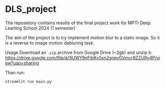 # DLS_project
The reposetory contains results of the final project work for MPTI Deep Learting School 2024 (1 semester)

The aim of the project is to try implement motion blur to a static image. So it is a reverse to image motion debluring task.


Usage
Download an `.zip` archive from Google Drive (~2gb) and unzip it:
https://drive.google.com/file/d/1lUWY8nFibKx5sn2snpvGVmcr9ZZURy4P/view?usp=sharing

Than run:
```bash
streamlit run main.py
```

